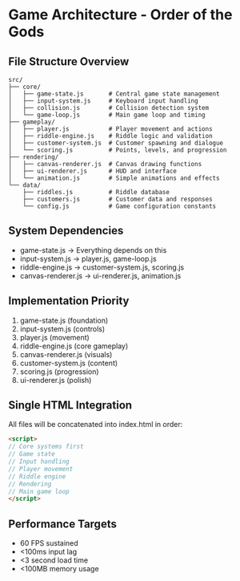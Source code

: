 # Game Architecture - Order of the Gods

## File Structure Overview
```
src/
├── core/
│   ├── game-state.js       # Central game state management
│   ├── input-system.js     # Keyboard input handling
│   ├── collision.js        # Collision detection system
│   └── game-loop.js        # Main game loop and timing
├── gameplay/
│   ├── player.js           # Player movement and actions
│   ├── riddle-engine.js    # Riddle logic and validation
│   ├── customer-system.js  # Customer spawning and dialogue
│   └── scoring.js          # Points, levels, and progression
├── rendering/
│   ├── canvas-renderer.js  # Canvas drawing functions
│   ├── ui-renderer.js      # HUD and interface
│   └── animation.js        # Simple animations and effects
└── data/
    ├── riddles.js          # Riddle database
    ├── customers.js        # Customer data and responses
    └── config.js           # Game configuration constants
```

## System Dependencies
- game-state.js → Everything depends on this
- input-system.js → player.js, game-loop.js
- riddle-engine.js → customer-system.js, scoring.js
- canvas-renderer.js → ui-renderer.js, animation.js

## Implementation Priority
1. game-state.js (foundation)
2. input-system.js (controls)
3. player.js (movement)
4. riddle-engine.js (core gameplay)
5. canvas-renderer.js (visuals)
6. customer-system.js (content)
7. scoring.js (progression)
8. ui-renderer.js (polish)

## Single HTML Integration
All files will be concatenated into index.html in order:
```html
<script>
// Core systems first
// Game state
// Input handling
// Player movement
// Riddle engine
// Rendering
// Main game loop
</script>
```

## Performance Targets
- 60 FPS sustained
- <100ms input lag
- <3 second load time
- <100MB memory usage
